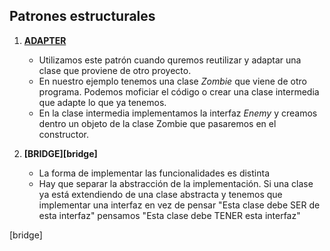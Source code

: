 ## Patrones estructurales

1. **[ADAPTER][adapterClass]**

   - Utilizamos este patrón cuando quremos reutilizar y adaptar una clase que proviene de otro proyecto.
   - En nuestro ejemplo tenemos una clase *Zombie* que viene de otro programa. Podemos moficiar el código o crear una clase intermedia que adapte lo que ya tenemos.
   - En la clase intermedia implementamos la interfaz *Enemy* y creamos dentro un objeto de la clase Zombie que pasaremos en el constructor.

2. **[BRIDGE][bridge]**

    - La forma de implementar las funcionalidades es distinta
    - Hay que separar la abstracción de la implementación. Si una clase ya está extendiendo de una clase abstracta y tenemos que implementar una interfaz en vez de pensar "Esta clase debe SER de esta interfaz" pensamos "Esta clase debe TENER esta interfaz"


[adapterClass]:https://github.com/irinacadu/Design-patterns/blob/a41c496c2c05a5bd53a835632e5247096ec7bab7/src/main/java/designPatterns/designPatterns/PatronesEstructurales/Adapter/AdapterClasses/ZombieAdapter.java#L6
[bridge]